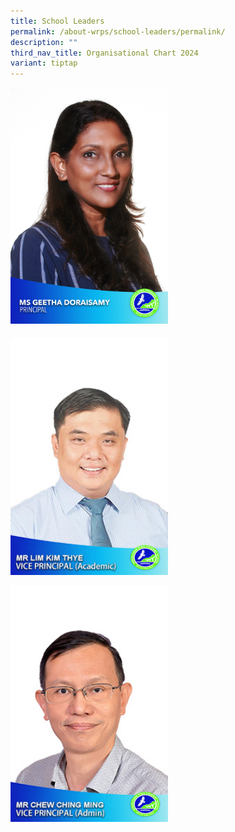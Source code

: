 ```yaml
---
title: School Leaders
permalink: /about-wrps/school-leaders/permalink/
description: ""
third_nav_title: Organisational Chart 2024
variant: tiptap
---
```

<p></p><div class="isomer-image-wrapper"><img style="width: 50%;" height="auto" width="100%" alt="" src="/images/Staff/115__Ms_Geetha_Doraisamy.jpg"></div><h4></h4><div class="isomer-image-wrapper"><img style="width: 50%;" height="auto" width="100%" alt="" src="/images/Staff/2__Mr_Lim_Kim_Thye__VP_Acad_.jpg"></div><p></p><p></p><div class="isomer-image-wrapper"><img style="width: 50%;" height="auto" width="100%" alt="" src="/images/Staff/3__Mr_Chew_Ching_Ming__VP_Admin_.jpg"></div><p></p><p></p>